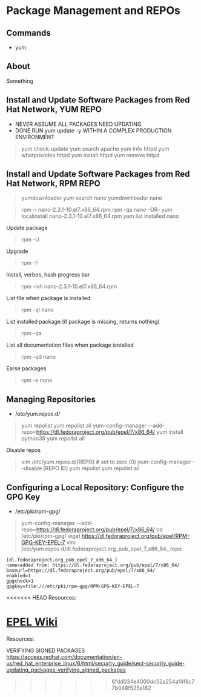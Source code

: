 # Package Management and REPOs

## Commands

- yum

## About

Something

## Install and Update Software Packages from Red Hat Network, YUM REPO

- NEVER ASSUME ALL PACKAGES NEED UPDATING
- DONE RUN yum update -y WITHIN A COMPLEX PRODUCTION ENVIRONMENT


> yum check-update
> yum search apache
> yum info httpd
> yum whatprovides httpd
> yum install httpd
> yum remove httpd

## Install and Update Software Packages from Red Hat Network, RPM REPO

> yumdownloader
> yum search nano
> yumdownloader nano

> rpm -i nano-2.3.1-10.el7.x86_64.rpm
> rpm -qa nano
-OR-
> yum localinstall nano-2.3.1-10.el7.x86_64.rpm
> yum list installed nano

Update package
> rpm -U 

Upgrade
> rpm -F 

Install, verbos, hash progress bar
> rpm -ivh nano-2.3.1-10.el7.x86_64.rpm

List file when package is installed
> rpm -ql nano

List installed package (if package is missing, returns nothing)
> rpm -qa 

List all documentation files when package isntalled
> rpm -qd nano

Earse packages
> rpm -e nano

## Managing Repositories

- /etc/yum.repos.d/

> yum repolist
> yum repolist all
> yum-config-manager --add-repo=https://dl.fedoraproject.org/pub/epel/7/x86_64/
> yum install python36
> yum repolist all

Disable repos
> vim /etc/yum.repos.d/[REPO]    # set to zero (0)
> yum-config-manager --disable [REPO ID]
> yum repolist
> yum repolist all

## Configuring a Local Repository: Configure the GPG Key

- /etc/pki/rpm-gpg/

> yum-config-manager --add-repo=https://dl.fedoraproject.org/pub/epel/7/x86_64/
> cd /etc/pki/rpm-gpg/
> wget https://dl.fedoraproject.org/pub/epel/RPM-GPG-KEY-EPEL-7
> vim /etc/yum.repos.d/dl.fedoraproject.org_pub_epel_7_x86_64_.repo

``` /etc/yum.repos.d/
[dl.fedoraproject.org_pub_epel_7_x86_64_]
name=added from: https://dl.fedoraproject.org/pub/epel/7/x86_64/
baseurl=https://dl.fedoraproject.org/pub/epel/7/x86_64/
enabled=1
gpgcheck=1
gpgkey=file:///etc/pki/rpm-gpg/RPM-GPG-KEY-EPEL-7
```

<<<<<<< HEAD
Resources:

[EPEL Wiki](https://fedoraproject.org/wiki/EPEL)
=======
Resources: 

VERIFYING SIGNED PACKAGES
https://access.redhat.com/documentation/en-us/red_hat_enterprise_linux/6/html/security_guide/sect-security_guide-updating_packages-verifying_signed_packages
>>>>>>> 6fdd034e4000dc52a254af4f8c77b048f525e182
